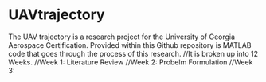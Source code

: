 # UAVtrajectory
The UAV trajectory is a research project for the University of Georgia Aerospace Certification. Provided within this Github repository is MATLAB code that goes through the process of this research.
//It is broken up into 12 Weeks.
//Week 1: Literature Review 
//Week 2: Probelm Formulation
//Week 3:
